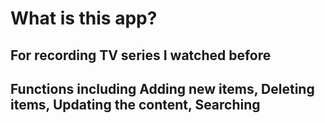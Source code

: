 # What is this app?
## For recording TV series I watched before
## Functions including Adding new items, Deleting items, Updating the content, Searching 